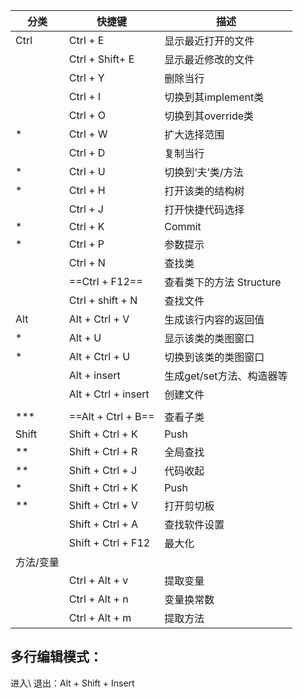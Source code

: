 |分类|快捷键|描述|
|-|-|-|
|Ctrl|Ctrl + E|显示最近打开的文件|
||Ctrl + Shift+ E|显示最近修改的文件|
||Ctrl +  Y|删除当行|
||Ctrl + I|切换到其implement类|
||Ctrl + O|切换到其override类|
|*|Ctrl + W|扩大选择范围|
||Ctrl + D|复制当行|
|*|Ctrl + U|切换到‘夫’类/方法|
|*|Ctrl + H|打开该类的结构树|
||Ctrl + J|打开快捷代码选择|
|*|Ctrl + K|Commit|
|*|Ctrl + P|参数提示|
||Ctrl + N|查找类|
||==Ctrl + F12==|查看类下的方法 Structure|
||Ctrl + shift + N|查找文件|
|Alt|Alt + Ctrl + V|生成该行内容的返回值|
|*|Alt + U|显示该类的类图窗口|
|*|Alt + Ctrl + U|切换到该类的类图窗口|
||Alt + insert|生成get/set方法、构造器等|
||Alt + Ctrl + insert|创建文件|
||||
|***|==Alt + Ctrl + B==|查看子类|
|Shift|Shift + Ctrl + K|Push|
|**|Shift + Ctrl + R|全局查找|
|**|Shift + Ctrl + J|代码收起|
|*|Shift + Ctrl + K|Push|
|**|Shift + Ctrl + V|打开剪切板|
||Shift + Ctrl + A|查找软件设置|
||Shift + Ctrl + F12|最大化|
|方法/变量|||
||Ctrl + Alt + v|提取变量|
||Ctrl + Alt + n|变量换常数|
||Ctrl + Alt + m |提取方法|

## 多行编辑模式：

进入\ 退出：Alt + Shift + Insert





